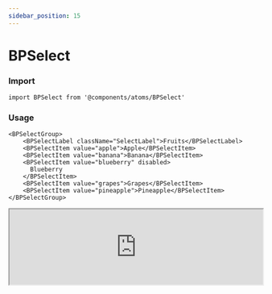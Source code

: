 ```yaml
---
sidebar_position: 15
---
```


# BPSelect

### Import

```tsx
import BPSelect from '@components/atoms/BPSelect'
```

### Usage 

```tsx
<BPSelectGroup>
    <BPSelectLabel className="SelectLabel">Fruits</BPSelectLabel>
    <BPSelectItem value="apple">Apple</BPSelectItem>
    <BPSelectItem value="banana">Banana</BPSelectItem>
    <BPSelectItem value="blueberry" disabled>
      Blueberry
    </BPSelectItem>
    <BPSelectItem value="grapes">Grapes</BPSelectItem>
    <BPSelectItem value="pineapple">Pineapple</BPSelectItem>
</BPSelectGroup>
```

<iframe width="100%" heigh="200px"  src="https://ui-kit.blue-panda.dev/iframe.html?args=&id=atoms-bpselect--basic&viewMode=story" />


### Props 


| Prop | Default | Options |
| ----------- | ----------- | ----------- |
| variant | default | 'default' \| 'inverted' \| 'danger' \| 'cyber' \| 'caution' \| 'success' \| 'primary' \| 'secondary' \| 'accent' \| 'light' \| 'link’ | 
| size | md | 'xxs'  \| 'xs'   \| 's'  \| 'md'  \| 'lg'  \| 'xl' 
| placeholder | " " | string 
| outline | false | true \|   false 
| magic | false | true \|   false
| disabled | false | true \|   false




Check more colors, statuses and styles at: 
<img src={'/img/sb.png'} alt="Storybook" style={{width: '15px'}} />

https://ui-kit.blue-panda.dev/?path=/story/atoms-bpselect--basic